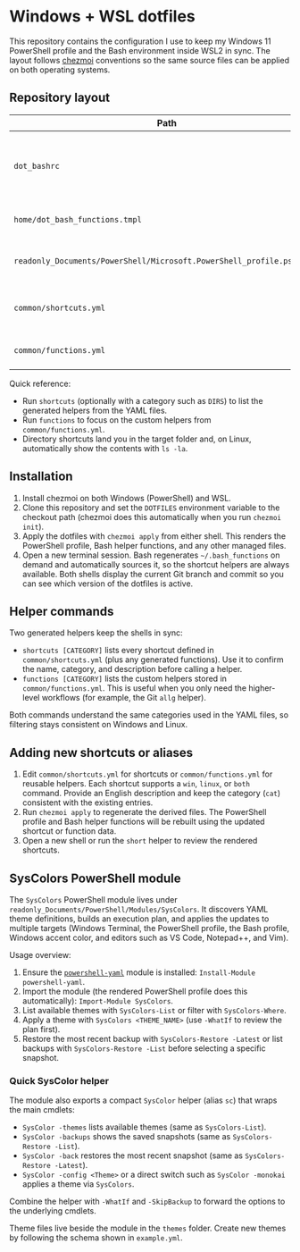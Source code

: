 # Windows + WSL dotfiles

This repository contains the configuration I use to keep my Windows 11 PowerShell
profile and the Bash environment inside WSL2 in sync. The layout follows
[chezmoi](https://www.chezmoi.io/) conventions so the same source files can be
applied on both operating systems.

## Repository layout

| Path | Purpose |
| --- | --- |
| `dot_bashrc` | Bash profile applied in WSL. Detects the dotfiles directory, refreshes the checkout with `chezmoi update`, renders helper functions, and sources shared shortcuts. |
| `home/dot_bash_functions.tmpl` | chezmoi template that turns the shared shortcut definitions into Bash functions. |
| `readonly_Documents/PowerShell/Microsoft.PowerShell_profile.ps1.tmpl` | PowerShell profile template. chezmoi renders the final `Microsoft.PowerShell_profile.ps1` on Windows. |
| `common/shortcuts.yml` | Single source of truth for helper commands and directory shortcuts that are rendered for both shells. |
| `common/functions.yml` | Shared function definitions (for example, Git helpers) that are rendered alongside the shortcuts. |

Quick reference:

- Run `shortcuts` (optionally with a category such as `DIRS`) to list the generated helpers from the YAML files.
- Run `functions` to focus on the custom helpers from `common/functions.yml`.
- Directory shortcuts land you in the target folder and, on Linux, automatically show the contents with `ls -la`.

## Installation

1. Install chezmoi on both Windows (PowerShell) and WSL.
2. Clone this repository and set the `DOTFILES` environment variable to the
   checkout path (chezmoi does this automatically when you run `chezmoi init`).
3. Apply the dotfiles with `chezmoi apply` from either shell. This renders the
   PowerShell profile, Bash helper functions, and any other managed files.
4. Open a new terminal session. Bash regenerates `~/.bash_functions` on demand
   and automatically sources it, so the shortcut helpers are always available.
   Both shells display the current Git branch and commit so you can see which
   version of the dotfiles is active.

## Helper commands

Two generated helpers keep the shells in sync:

- `shortcuts [CATEGORY]` lists every shortcut defined in `common/shortcuts.yml` (plus any generated functions). Use it to confirm the name, category, and description before calling a helper.
- `functions [CATEGORY]` lists the custom helpers stored in `common/functions.yml`. This is useful when you only need the higher-level workflows (for example, the Git `allg` helper).

Both commands understand the same categories used in the YAML files, so filtering stays consistent on Windows and Linux.

## Adding new shortcuts or aliases

1. Edit `common/shortcuts.yml` for shortcuts or `common/functions.yml` for
   reusable helpers. Each shortcut supports a `win`, `linux`, or `both`
   command. Provide an English description and keep the category (`cat`)
   consistent with the existing entries.
2. Run `chezmoi apply` to regenerate the derived files. The PowerShell profile
   and Bash helper functions will be rebuilt using the updated shortcut or
   function data.
3. Open a new shell or run the `short` helper to review the rendered shortcuts.


## SysColors PowerShell module

The `SysColors` PowerShell module lives under `readonly_Documents/PowerShell/Modules/SysColors`.
It discovers YAML theme definitions, builds an execution plan, and applies the updates to
multiple targets (Windows Terminal, the PowerShell profile, the Bash profile, Windows accent
color, and editors such as VS Code, Notepad++, and Vim).

Usage overview:

1. Ensure the [`powershell-yaml`](https://www.powershellgallery.com/packages/powershell-yaml)
   module is installed: `Install-Module powershell-yaml`.
2. Import the module (the rendered PowerShell profile does this automatically):
   `Import-Module SysColors`.
3. List available themes with `SysColors-List` or filter with `SysColors-Where`.
4. Apply a theme with `SysColors <THEME_NAME>` (use `-WhatIf` to review the plan first).
5. Restore the most recent backup with `SysColors-Restore -Latest` or list backups
   with `SysColors-Restore -List` before selecting a specific snapshot.

### Quick SysColor helper

The module also exports a compact `SysColor` helper (alias `sc`) that wraps the
main cmdlets:

- `SysColor -themes` lists available themes (same as `SysColors-List`).
- `SysColor -backups` shows the saved snapshots (same as `SysColors-Restore -List`).
- `SysColor -back` restores the most recent snapshot (same as `SysColors-Restore -Latest`).
- `SysColor -config <Theme>` or a direct switch such as `SysColor -monokai` applies
  a theme via `SysColors`.

Combine the helper with `-WhatIf` and `-SkipBackup` to forward the options to the
underlying cmdlets.

Theme files live beside the module in the `themes` folder. Create new themes by
following the schema shown in `example.yml`.
